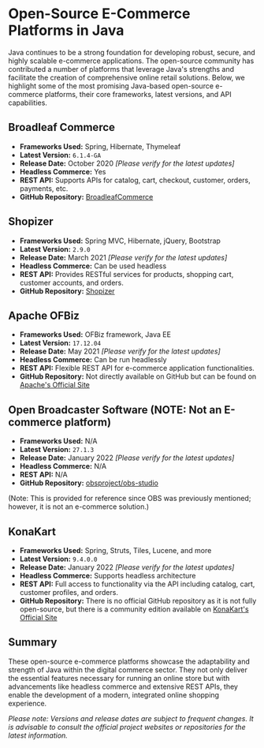 # Open-Source E-Commerce Platforms in Java

Java continues to be a strong foundation for developing robust, secure, and highly scalable e-commerce applications. The open-source community has contributed a number of platforms that leverage Java's strengths and facilitate the creation of comprehensive online retail solutions. Below, we highlight some of the most promising Java-based open-source e-commerce platforms, their core frameworks, latest versions, and API capabilities.

## Broadleaf Commerce
- **Frameworks Used:** Spring, Hibernate, Thymeleaf
- **Latest Version:** `6.1.4-GA`
- **Release Date:** October 2020 _[Please verify for the latest updates]_
- **Headless Commerce:** Yes
- **REST API:** Supports APIs for catalog, cart, checkout, customer, orders, payments, etc.
- **GitHub Repository:** [BroadleafCommerce](https://github.com/BroadleafCommerce/BroadleafCommerce)

## Shopizer
- **Frameworks Used:** Spring MVC, Hibernate, jQuery, Bootstrap
- **Latest Version:** `2.9.0`
- **Release Date:** March 2021 _[Please verify for the latest updates]_
- **Headless Commerce:** Can be used headless
- **REST API:** Provides RESTful services for products, shopping cart, customer accounts, and orders.
- **GitHub Repository:** [Shopizer](https://github.com/shopizer-ecommerce/shopizer)

## Apache OFBiz
- **Frameworks Used:** OFBiz framework, Java EE
- **Latest Version:** `17.12.04`
- **Release Date:** May 2021 _[Please verify for the latest updates]_
- **Headless Commerce:** Can be run headlessly
- **REST API:** Flexible REST API for e-commerce application functionalities.
- **GitHub Repository:** Not directly available on GitHub but can be found on [Apache's Official Site](https://ofbiz.apache.org/)

## Open Broadcaster Software (NOTE: Not an E-commerce platform)
- **Frameworks Used:** N/A
- **Latest Version:** `27.1.3`
- **Release Date:** January 2022 _[Please verify for the latest updates]_
- **Headless Commerce:** N/A
- **REST API:** N/A
- **GitHub Repository:** [obsproject/obs-studio](https://github.com/obsproject/obs-studio)
  
(Note: This is provided for reference since OBS was previously mentioned; however, it is not an e-commerce solution.)

## KonaKart
- **Frameworks Used:** Spring, Struts, Tiles, Lucene, and more
- **Latest Version:** `9.4.0.0`
- **Release Date:** January 2022 _[Please verify for the latest updates]_
- **Headless Commerce:** Supports headless architecture
- **REST API:** Full access to functionality via the API including catalog, cart, customer profiles, and orders.
- **GitHub Repository:** There is no official GitHub repository as it is not fully open-source, but there is a community edition available on [KonaKart's Official Site](https://www.konakart.com/)

## Summary
These open-source e-commerce platforms showcase the adaptability and strength of Java within the digital commerce sector. They not only deliver the essential features necessary for running an online store but with advancements like headless commerce and extensive REST APIs, they enable the development of a modern, integrated online shopping experience.

_Please note: Versions and release dates are subject to frequent changes. It is advisable to consult the official project websites or repositories for the latest information._
